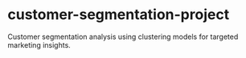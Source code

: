# customer-segmentation-project
Customer segmentation analysis using clustering models for targeted marketing insights.
